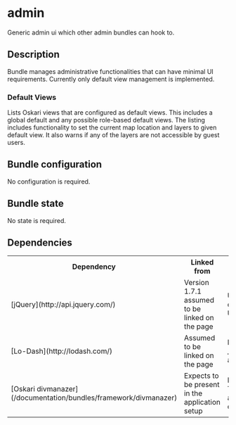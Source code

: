# admin

Generic admin ui which other admin bundles can hook to.

## Description

Bundle manages administrative functionalities that can have minimal UI requirements. Currently only default view management is implemented.

### Default Views

Lists Oskari views that are configured as default views. This includes a global default and any possible role-based default views.
The listing includes functionality to set the current map location and layers to given default view. It also warns if any of the layers are
not accessible by guest users.

## Bundle configuration

No configuration is required.

## Bundle state

No state is required.

## Dependencies

<table class="table">
  <tr>
    <th>Dependency</th><th>Linked from</th><th>Purpose</th>
  </tr>
  <tr>
    <td> [jQuery](http://api.jquery.com/) </td>
    <td> Version 1.7.1 assumed to be linked on the page</td>
    <td> Used to create the UI</td>
  </tr>
  <tr>
    <td> [Lo-Dash](http://lodash.com/) </td>
    <td> Assumed to be linked on the page</td>
    <td> Mainly for _.template() and _.each()</td>
  </tr>
  <tr>
    <td> [Oskari divmanazer](/documentation/bundles/framework/divmanazer)</td>
    <td> Expects to be present in the application setup </td>
    <td> For Tile/Flyout and other UI components</td>
  </tr>
</table>

